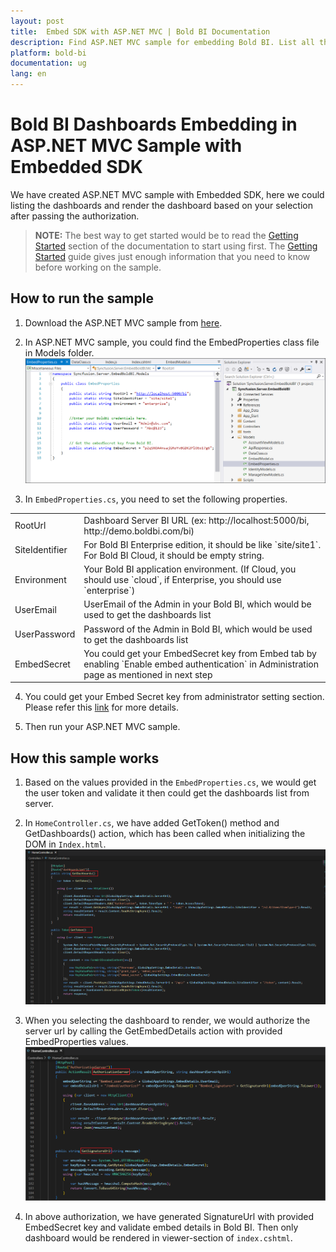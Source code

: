 ```yaml
---
layout: post
title:  Embed SDK with ASP.NET MVC | Bold BI Documentation
description: Find ASP.NET MVC sample for embedding Bold BI. List all the dashboards and render the dashboard based on your selection after passing the authorization.
platform: bold-bi
documentation: ug
lang: en
---
```


# Bold BI Dashboards Embedding in ASP.NET MVC Sample with Embedded SDK

We have created ASP.NET MVC sample with Embedded SDK, here we could listing the dashboards and render the dashboard based on your selection after passing the authorization.

> **NOTE:**  The best way to get started would be to read the [Getting Started](/getting-started/embedding-in-your-application/) section of the documentation to start using first. The [Getting Started](/getting-started/embedding-in-your-application/) guide gives just enough information that you need to know before working on the sample.    

## How to run the sample

1. Download the ASP.NET MVC sample from <a href="https://onpremise-demo.boldbi.com/getting-started/asp-net-mvc/sample.zip" target="_blank">here</a>.  

2. In ASP.NET MVC sample, you could find the EmbedProperties class file in Models folder.
![Properties](/static/assets/javascript/sample/images/mvc-properties.png)

3. In `EmbedProperties.cs`, you need to set the following properties.  

<meta charset="utf-8"/>
<table>
  <tbody>
    <tr>
        <td align="left">RootUrl</td>
        <td align="left">Dashboard Server BI URL (ex: http://localhost:5000/bi, http://demo.boldbi.com/bi)</td>
    </tr>
    <tr>
        <td align="left">SiteIdentifier</td>
        <td align="left">For Bold BI Enterprise edition, it should be like `site/site1`. For Bold BI Cloud, it should be empty string.</td>
    </tr>
    <tr>
        <td align="left">Environment</td>
        <td align="left">Your Bold BI application environment. (If Cloud, you should use `cloud`, if  Enterprise, you should use `enterprise`)</td>
    </tr>
    <tr>
        <td align="left">UserEmail</td>
        <td align="left">UserEmail of the Admin in your Bold BI, which would be used to get the dashboards list</td>
    </tr>
    <tr>
        <td align="left">UserPassword</td>
        <td align="left">Password of the Admin in Bold BI, which would be used to get the dashboards list</td>
    </tr>
    <tr>
        <td align="left">EmbedSecret</td>
        <td align="left">You could get your EmbedSecret key from Embed tab by enabling `Enable embed authentication` in Administration page as mentioned in next step</td>
    </tr>
  </tbody>
</table>


4. You could get your Embed Secret key from administrator setting section. Please refer this [link](/site-administration/embed-settings/) for more details.    

5. Then run your ASP.NET MVC sample.

## How this sample works

1. Based on the values provided in the `EmbedProperties.cs`, we would get the user token and validate it then could get the dashboards list from server.

2. In `HomeController.cs`, we have added GetToken() method and GetDashboards() action, which has been called when initializing the DOM in `Index.html`.
![Initializing the DOM in MVC](/static/assets/javascript/sample/images/mvc-home-getdashboard.png)

3. When you selecting the dashboard to render, we would authorize the server url by calling the GetEmbedDetails action with provided EmbedProperties values.
![Server Authorization in MVC](/static/assets/javascript/sample/images/mvc-home-getdetails.png)

4. In above authorization, we have generated SignatureUrl with provided EmbedSecret key and validate embed details in Bold BI. Then only dashboard would be rendered in viewer-section of `index.cshtml`.